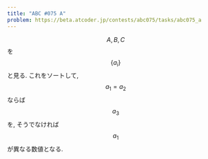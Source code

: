 ```yaml
---
title: "ABC #075 A"
problem: https://beta.atcoder.jp/contests/abc075/tasks/abc075_a
---
```

$$ A, B, C $$ を $$ \{ a_i \} $$ と見る. これをソートして, $$ a_1 = a_2 $$ ならば $$ a_3 $$ を, そうでなければ $$ a_1 $$ が異なる数値となる.
